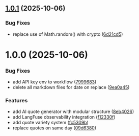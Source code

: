 ## [1.0.1](https://github.com/ruchernchong/quotely/compare/v1.0.0...v1.0.1) (2025-10-06)


### Bug Fixes

* replace use of Math.random() with crypto ([6d21cd5](https://github.com/ruchernchong/quotely/commit/6d21cd5584eaacf57ef0b7f00ea6bc04b955f01d))

# 1.0.0 (2025-10-06)


### Bug Fixes

* add API key env to workflow ([7999683](https://github.com/ruchernchong/quotely/commit/7999683a58c4247ede07eef5dc1c46bf85aff8e3))
* delete all markdown files for date on replace ([9ea0a45](https://github.com/ruchernchong/quotely/commit/9ea0a456c64ed9d4543eff3a3c7fcaf86bedca6d))


### Features

* add AI quote generator with modular structure ([8eb4026](https://github.com/ruchernchong/quotely/commit/8eb4026395161ac2ff61b558f369cfec5075b10e))
* add LangFuse observability integration ([f12330f](https://github.com/ruchernchong/quotely/commit/f12330f4483ccb070f1174a38c600ef81a7d0a5f))
* add quote variety system ([fc5309b](https://github.com/ruchernchong/quotely/commit/fc5309b7ef8927f754dbfadfc127cb009e0dd673))
* replace quotes on same day ([09d6380](https://github.com/ruchernchong/quotely/commit/09d6380362e490aec0be7440708bcc3d864e48aa))
